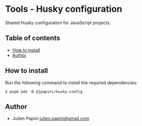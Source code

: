 # Tools - Husky configuration <!-- omit in toc -->

Shared Husky configuration for JavaScript projects.

## Table of contents <!-- omit in toc -->

-   [How to install](#how-to-install)
-   [Author](#author)

## How to install

Run the following command to install the required dependencies:

```shell
$ pnpm add -D @jpapini/husky-config
```

## Author

-   Julien Papini <julien.papini@gmail.com>
